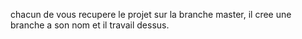 chacun de vous recupere le projet sur la branche master, il cree une branche a son nom et il travail dessus. 
